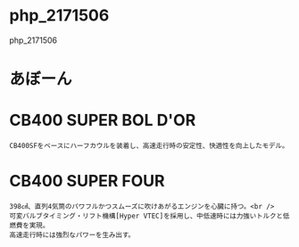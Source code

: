 # php_2171506
php_2171506


# あぼーん

# CB400 SUPER BOL D'OR
    CB400SFをベースにハーフカウルを装着し、高速走行時の安定性、快適性を向上したモデル。
# CB400 SUPER FOUR
    398㎤、直列4気筒のパワフルかつスムーズに吹けあがるエンジンを心臓に持つ。<br />
    可変バルブタイミング・リフト機構[Hyper VTEC]を採用し、中低速時には力強いトルクと低燃費を実現。
    高速走行時には強烈なパワーを生み出す。